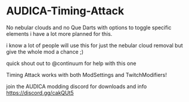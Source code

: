 # AUDICA-Timing-Attack

No nebular clouds and no Que Darts with options to toggle specific elements
i have a lot more planned for this.

i know a lot of people will use this for just the nebular cloud removal but give the whole mod a chance ;)

quick shout out to @continuum for help with this one

Timing Attack works with both ModSettings and TwitchModifiers!

join the AUDICA modding discord for downloads and info
https://discord.gg/cakQUt5
